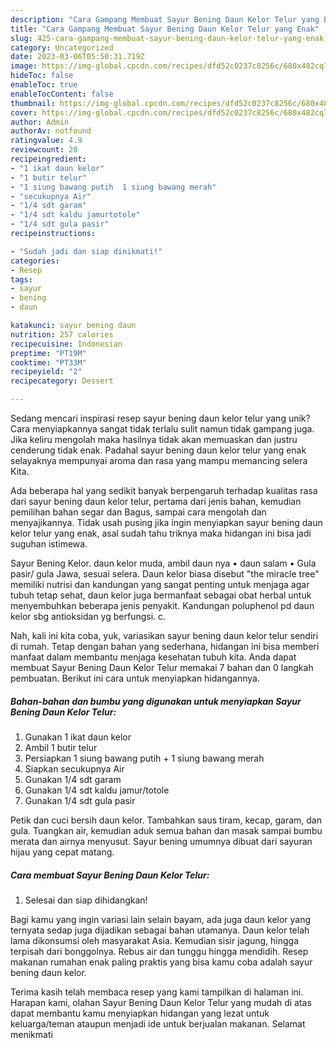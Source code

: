 ```yaml
---
description: "Cara Gampang Membuat Sayur Bening Daun Kelor Telur yang Enak"
title: "Cara Gampang Membuat Sayur Bening Daun Kelor Telur yang Enak"
slug: 425-cara-gampang-membuat-sayur-bening-daun-kelor-telur-yang-enak
category: Uncategorized
date: 2023-03-06T05:50:31.719Z
image: https://img-global.cpcdn.com/recipes/dfd52c0237c8256c/680x482cq70/sayur-bening-daun-kelor-telur-foto-resep-utama.jpg
hideToc: false
enableToc: true
enableTocContent: false
thumbnail: https://img-global.cpcdn.com/recipes/dfd52c0237c8256c/680x482cq70/sayur-bening-daun-kelor-telur-foto-resep-utama.jpg
cover: https://img-global.cpcdn.com/recipes/dfd52c0237c8256c/680x482cq70/sayur-bening-daun-kelor-telur-foto-resep-utama.jpg
author: Admin
authorAv: notfound
ratingvalue: 4.9
reviewcount: 20
recipeingredient:
- "1 ikat daun kelor"
- "1 butir telur"
- "1 siung bawang putih  1 siung bawang merah"
- "secukupnya Air"
- "1/4 sdt garam"
- "1/4 sdt kaldu jamurtotole"
- "1/4 sdt gula pasir"
recipeinstructions:

- "Sudah jadi dan siap dinikmati!"
categories:
- Resep
tags:
- sayur
- bening
- daun

katakunci: sayur bening daun 
nutrition: 257 calories
recipecuisine: Indonesian
preptime: "PT19M"
cooktime: "PT33M"
recipeyield: "2"
recipecategory: Dessert

---
```





Sedang mencari inspirasi resep sayur bening daun kelor telur yang unik? Cara menyiapkannya sangat tidak terlalu sulit namun tidak gampang juga. Jika keliru mengolah maka hasilnya tidak akan memuaskan dan justru cenderung tidak enak. Padahal sayur bening daun kelor telur yang enak selayaknya mempunyai aroma dan rasa yang mampu memancing selera Kita.





Ada beberapa hal yang sedikit banyak berpengaruh terhadap kualitas rasa dari sayur bening daun kelor telur, pertama dari jenis bahan, kemudian pemilihan bahan segar dan Bagus, sampai cara mengolah dan menyajikannya. Tidak usah pusing jika ingin menyiapkan sayur bening daun kelor telur yang enak,      asal sudah tahu triknya maka hidangan ini bisa jadi suguhan istimewa.














Sayur Bening Kelor. daun kelor muda, ambil daun nya • daun salam • Gula pasir/ gula Jawa, sesuai selera. Daun kelor biasa disebut &#34;the miracle tree&#34; memiliki nutrisi dan kandungan yang sangat penting untuk menjaga agar tubuh tetap sehat, daun kelor juga bermanfaat sebagai obat herbal untuk menyembuhkan beberapa jenis penyakit. Kandungan poluphenol pd daun kelor sbg antioksidan yg berfungsi. c.






Nah, kali ini kita coba, yuk, variasikan sayur bening daun kelor telur sendiri di rumah. Tetap dengan bahan yang sederhana, hidangan ini bisa memberi manfaat dalam membantu menjaga kesehatan tubuh kita. Anda dapat membuat Sayur Bening Daun Kelor Telur memakai 7 bahan dan 0 langkah pembuatan. Berikut ini cara untuk menyiapkan hidangannya.

<!--inarticleads1-->

##### Bahan-bahan dan bumbu yang digunakan untuk menyiapkan Sayur Bening Daun Kelor Telur:

1. Gunakan 1 ikat daun kelor
1. Ambil 1 butir telur
1. Persiapkan 1 siung bawang putih + 1 siung bawang merah
1. Siapkan secukupnya Air
1. Gunakan 1/4 sdt garam
1. Gunakan 1/4 sdt kaldu jamur/totole
1. Gunakan 1/4 sdt gula pasir


Petik dan cuci bersih daun kelor. Tambahkan saus tiram, kecap, garam, dan gula. Tuangkan air, kemudian aduk semua bahan dan masak sampai bumbu merata dan airnya menyusut. Sayur bening umumnya dibuat dari sayuran hijau yang cepat matang. 

<!--inarticleads2-->

##### Cara membuat Sayur Bening Daun Kelor Telur:


1. Selesai dan siap dihidangkan!

Bagi kamu yang ingin variasi lain selain bayam, ada juga daun kelor yang ternyata sedap juga dijadikan sebagai bahan utamanya. Daun kelor telah lama dikonsumsi oleh masyarakat Asia. Kemudian sisir jagung, hingga terpisah dari bonggolnya. Rebus air dan tunggu hingga mendidih. Resep makanan rumahan enak paling praktis yang bisa kamu coba adalah sayur bening daun kelor. 

Terima kasih telah membaca resep yang kami tampilkan di halaman ini. Harapan kami, olahan Sayur Bening Daun Kelor Telur yang mudah di atas dapat membantu kamu menyiapkan hidangan yang lezat untuk keluarga/teman ataupun menjadi ide untuk berjualan makanan. Selamat menikmati
